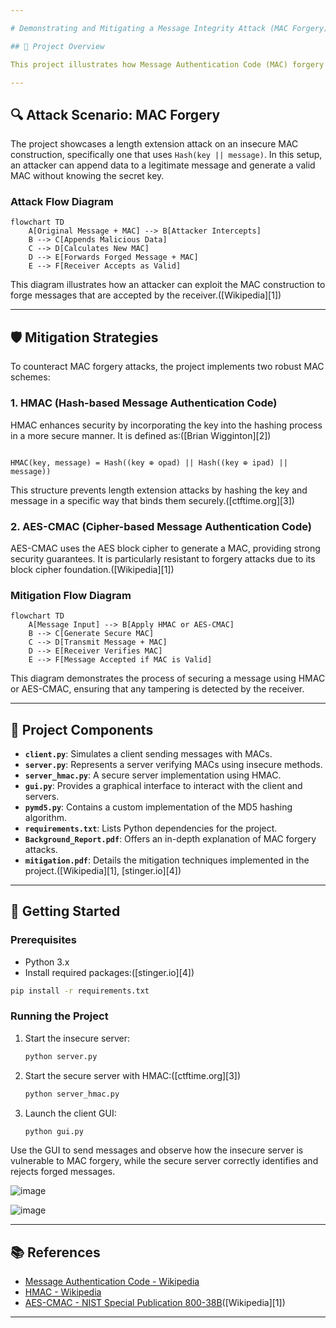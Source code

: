 ```yaml
---

# Demonstrating and Mitigating a Message Integrity Attack (MAC Forgery)

## 📌 Project Overview

This project illustrates how Message Authentication Code (MAC) forgery attacks can compromise message integrity and demonstrates effective cryptographic mitigations. By simulating real-world attack scenarios and implementing secure MAC schemes like HMAC and AES-CMAC, it provides a hands-on understanding of message integrity threats and defenses.

---
```


## 🔍 Attack Scenario: MAC Forgery

The project showcases a length extension attack on an insecure MAC construction, specifically one that uses `Hash(key || message)`. In this setup, an attacker can append data to a legitimate message and generate a valid MAC without knowing the secret key.

### Attack Flow Diagram

```mermaid
flowchart TD
    A[Original Message + MAC] --> B[Attacker Intercepts]
    B --> C[Appends Malicious Data]
    C --> D[Calculates New MAC]
    D --> E[Forwards Forged Message + MAC]
    E --> F[Receiver Accepts as Valid]
```

This diagram illustrates how an attacker can exploit the MAC construction to forge messages that are accepted by the receiver.([Wikipedia][1])

---

## 🛡️ Mitigation Strategies

To counteract MAC forgery attacks, the project implements two robust MAC schemes:

### 1. HMAC (Hash-based Message Authentication Code)

HMAC enhances security by incorporating the key into the hashing process in a more secure manner. It is defined as:([Brian Wigginton][2])

```

HMAC(key, message) = Hash((key ⊕ opad) || Hash((key ⊕ ipad) || message))
```



This structure prevents length extension attacks by hashing the key and message in a specific way that binds them securely.([ctftime.org][3])

### 2. AES-CMAC (Cipher-based Message Authentication Code)

AES-CMAC uses the AES block cipher to generate a MAC, providing strong security guarantees. It is particularly resistant to forgery attacks due to its block cipher foundation.([Wikipedia][1])

### Mitigation Flow Diagram

```mermaid
flowchart TD
    A[Message Input] --> B[Apply HMAC or AES-CMAC]
    B --> C[Generate Secure MAC]
    C --> D[Transmit Message + MAC]
    D --> E[Receiver Verifies MAC]
    E --> F[Message Accepted if MAC is Valid]
```

This diagram demonstrates the process of securing a message using HMAC or AES-CMAC, ensuring that any tampering is detected by the receiver.

---

## 🧪 Project Components

* **`client.py`**: Simulates a client sending messages with MACs.
* **`server.py`**: Represents a server verifying MACs using insecure methods.
* **`server_hmac.py`**: A secure server implementation using HMAC.
* **`gui.py`**: Provides a graphical interface to interact with the client and servers.
* **`pymd5.py`**: Contains a custom implementation of the MD5 hashing algorithm.
* **`requirements.txt`**: Lists Python dependencies for the project.
* **`Background_Report.pdf`**: Offers an in-depth explanation of MAC forgery attacks.
* **`mitigation.pdf`**: Details the mitigation techniques implemented in the project.([Wikipedia][1], [stinger.io][4])

---

## 🚀 Getting Started

### Prerequisites

* Python 3.x
* Install required packages:([stinger.io][4])

```bash
pip install -r requirements.txt
```



### Running the Project

1. Start the insecure server:

   ```bash
   python server.py
   ```



2. Start the secure server with HMAC:([ctftime.org][3])

   ```bash
   python server_hmac.py
   ```



3. Launch the client GUI:

   ```bash
   python gui.py
   ```



Use the GUI to send messages and observe how the insecure server is vulnerable to MAC forgery, while the secure server correctly identifies and rejects forged messages.

![image](https://github.com/user-attachments/assets/cc0f9c91-0384-427a-8000-68b3a0f0d386)

![image](https://github.com/user-attachments/assets/be96c8b7-0eaf-4a8f-b146-ca20accefea0)



---

## 📚 References

* [Message Authentication Code - Wikipedia](https://en.wikipedia.org/wiki/Message_authentication_code)
* [HMAC - Wikipedia](https://en.wikipedia.org/wiki/HMAC)
* [AES-CMAC - NIST Special Publication 800-38B](https://nvlpubs.nist.gov/nistpubs/Legacy/SP/nistspecialpublication800-38b.pdf)([Wikipedia][1])

---

